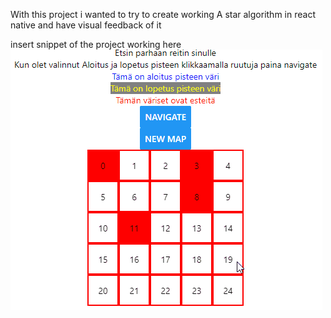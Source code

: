 With this project i wanted to try to create working A star algorithm in react native and have visual feedback of it

insert snippet of the project working here
![](Astar.gif)

